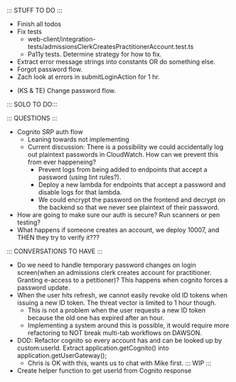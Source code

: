 ::: STUFF TO DO :::
- Finish all todos
- Fix tests
  - web-client/integration-tests/admissionsClerkCreatesPractitionerAccount.test.ts
  - Pa11y tests. Determine strategy for how to fix.
- Extract error message strings into constants OR do something else.
- Forgot password flow.
- Zach look at errors in submitLoginAction for 1 hr.
+ (KS & TE) Change password flow.

::: SOLO TO DO:::


::: QUESTIONS :::
- Cognito SRP auth flow
  - Leaning towards not implementing
  - Current discussion: There is a possibility we could accidentally log out plaintext passwords in CloudWatch. How can we prevent this from ever happeneing?
    - Prevent logs from being added to endpoints that accept a password (using lint rules?).
    - Deploy a new lambda for endpoints that accept a password and disable logs for that lambda. 
    - We could encrypt the password on the frontend and decrypt on the backend so that we never see plaintext of their password.
- How are going to make sure our auth is secure? Run scanners or pen testing? 
- What happens if someone creates an account, we deploy 10007, and THEN they try to verify it???


::: CONVERSATIONS TO HAVE :::
- Do we need to handle temporary password changes on login screen(when an admissions clerk creates account for practitioner. Granting e-access to a petitioner)? This happens when cognito forces a password update.
- When the user hits refresh, we cannot easily revoke old ID tokens when issuing a new ID token. The threat vector is limited to 1 hour though. 
  - This is not a problem when the user requests a new ID token because the old one has expired after an hour. 
  - Implementing a system around this is possible, it would require more refactoring to NOT break multi-tab workflows on DAWSON.
- DOD:  Refactor cognito so every account has and can be looked up by custom:userId. Extract application.getCognito() into application.getUserGateway();
  - Chris is OK with this, wants us to chat with Mike first.
::: WIP :::
- Create helper function to get userId from Cognito response